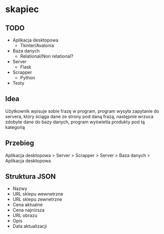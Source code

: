 # skapiec

## TODO

- Aplikacja desktopowa
  - Tkinter/Avalonia
- Baza danych
  - Relational/Non relational?
- Server
  - Flask
- Scrapper
  - Python
- Testy

## Idea

Użytkownik wpisuje sobie frazę w program,
program wysyła zapytanie do servera, który ściąga dane ze strony pod daną frazą,
następnie wrzuca zdobyte dane do bazy danych,
program wyświetla produkty pod tą kategorią

## Przebieg

Aplikacja desktopowa > Server > Scrapper > Server > Baza danych > Aplikacja desktopowa

## Struktura JSON

- Nazwy
- URL sklepu wewnetrzne
- URL sklepu zewnetrzne
- Cena aktualne
- Cena najnizsza
- URL obrazu
- Opis
- Data aktualizacji
